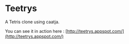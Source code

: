 Teetrys
=======

A Tetris clone using caatja.

You can see it in action here : [http://teetrys.appspot.com/](http://teetrys.appspot.com/)